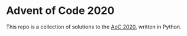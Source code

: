 # Advent of Code 2020

This repo is a collection of solutions to the [AoC 2020](https://adventofcode.com/2020), written in Python.
